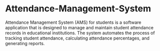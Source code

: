 # Attendance-Management-System

Attendance Management System (AMS) for students is a software application that is designed to manage and maintain student attendance records in educational institutions. The system automates the process of tracking student attendance, calculating attendance percentages, and generating reports.
